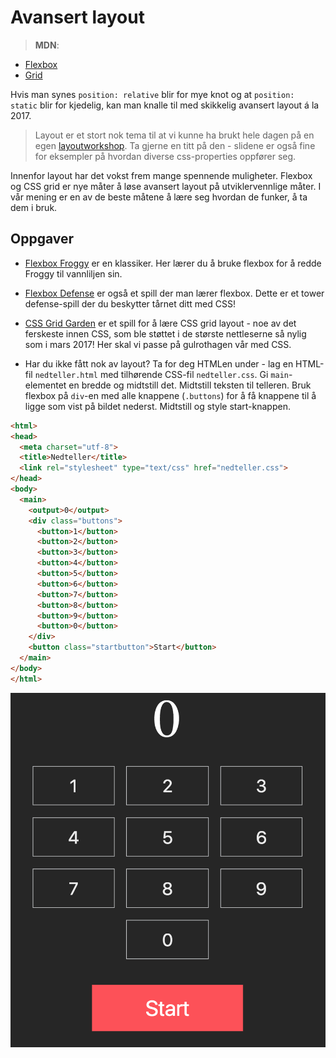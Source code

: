 # Avansert layout

> **MDN**:
* [Flexbox](https://developer.mozilla.org/en-US/docs/Web/CSS/CSS_Flexible_Box_Layout)
* [Grid](https://developer.mozilla.org/en-US/docs/Web/CSS/CSS_Grid_Layout)

Hvis man synes `position: relative` blir for mye knot og at `position: static` blir for kjedelig, kan man knalle til med skikkelig avansert layout á la 2017.

> Layout er et stort nok tema til at vi kunne ha brukt hele dagen på en egen [layoutworkshop](https://github.com/kentandersen/layout-workshop). Ta gjerne en titt på den - slidene er også fine for eksempler på hvordan diverse css-properties oppfører seg.

Innenfor layout har det vokst frem mange spennende muligheter. Flexbox og CSS grid er nye måter å løse avansert layout på utviklervennlige måter. I vår mening er en av de beste måtene å lære seg hvordan de funker, å ta dem i bruk.

## Oppgaver
* [Flexbox Froggy](http://flexboxfroggy.com/) er en klassiker. Her lærer du å bruke flexbox for å redde Froggy til vannliljen sin.

* [Flexbox Defense](http://www.flexboxdefense.com/) er også et spill der man lærer flexbox. Dette er et tower defense-spill der du beskytter tårnet ditt med CSS!

* [CSS Grid Garden](http://cssgridgarden.com/) er et spill for å lære CSS grid layout - noe av det ferskeste innen CSS, som ble støttet i de største nettleserne så nylig som i mars 2017! Her skal vi passe på gulrothagen vår med CSS.

* Har du ikke fått nok av layout? Ta for deg HTMLen under - lag en HTML-fil `nedteller.html` med tilhørende CSS-fil `nedteller.css`. Gi `main`-elementet en bredde og midtstill det. Midtstill teksten til telleren. Bruk flexbox på `div`-en med alle knappene (`.buttons`) for å få knappene til å ligge som vist på bildet nederst. Midtstill og style start-knappen.

```html
<html>
<head>
  <meta charset="utf-8">
  <title>Nedteller</title>
  <link rel="stylesheet" type="text/css" href="nedteller.css">
</head>
<body>
  <main>
    <output>0</output>
    <div class="buttons">
      <button>1</button>
      <button>2</button>
      <button>3</button>
      <button>4</button>
      <button>5</button>
      <button>6</button>
      <button>7</button>
      <button>8</button>
      <button>9</button>
      <button>0</button>
    </div>
    <button class="startbutton">Start</button>
  </main>
</body>
</html>
```

![Nedteller](../resources/nedteller.png)
